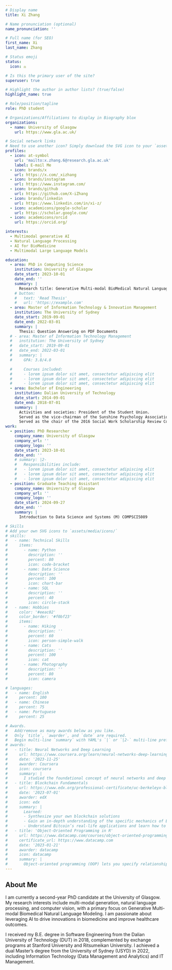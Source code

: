 ```yaml
---
# Display name
title: Xi Zhang

# Name pronunciation (optional)
name_pronunciation: ''

# Full name (for SEO)
first_name: Xi
last_name: Zhang

# Status emoji
status:
  icon: ⚖️

# Is this the primary user of the site?
superuser: true

# Highlight the author in author lists? (true/false)
highlight_name: true

# Role/position/tagline
role: PhD student

# Organizations/Affiliations to display in Biography blox
organizations:
  - name: University of Glasgow
    url: https://www.gla.ac.uk/

# Social network links
# Need to use another icon? Simply download the SVG icon to your `assets/media/icons/` folder.
profiles:
  - icon: at-symbol
    url: 'mailto:x.zhang.6@research.gla.ac.uk'
    label: E-mail Me
  - icon: brands/x
    url: https://x.com/_xizhang
  - icon: brands/instagram
    url: https://www.instagram.com/
  - icon: brands/github
    url: https://github.com/X-iZhang
  - icon: brands/linkedin
    url: https://www.linkedin.com/in/xi-z/
  - icon: academicons/google-scholar
    url: https://scholar.google.com/
  - icon: academicons/orcid
    url: https://orcid.org/

interests:
  - Multimodal generative AI
  - Natural Language Processing
  - AI for BioMedicine
  - Multimodal Large Language Models

education:
  - area: PhD in Computing Science
    institution: University of Glasgow
    date_start: 2023-10-01
    date_end: ''
    summary: |
      Research title: Generative Multi-modal BioMedical Natural Language Modelling
    # button:
    #   text: 'Read Thesis'
    #   url: 'https://example.com'
  - area: Master of Information Technology & Innovation Management
    institution: The University of Sydney
    date_start: 2019-09-01
    date_end: 2022-03-01
    summary: |
      Thesis: Question Answering on PDF Documents
  # - area: Master of Information Technology Management
  #   institution: The University of Sydney
  #   date_start: 2019-09-01
  #   date_end: 2022-03-01
  #   summary: |
  #     GPA: 3.8/4.0

  #     Courses included:
  #     - lorem ipsum dolor sit amet, consectetur adipiscing elit
  #     - lorem ipsum dolor sit amet, consectetur adipiscing elit
  #     - lorem ipsum dolor sit amet, consectetur adipiscing elit
  - area: Bachelor of Engineering
    institution: Dalian University of Technology
    date_start: 2014-09-01
    date_end: 2018-07-01
    summary: |
      Activities and societies: President of the Student Union.
      Served as the vice-chairman of the Sunshine Psychology Association of the Dalian University of Technology.
      Served as the chair of the 2016 Social Work Scholarship Review Committee.
work:
  - position: PhD Researcher
    company_name: University of Glasgow
    company_url: ''
    company_logo: ''
    date_start: 2023-10-01
    date_end: ''
    # summary: |2-
    #   Responsibilities include:
    #   - lorem ipsum dolor sit amet, consectetur adipiscing elit
    #   - lorem ipsum dolor sit amet, consectetur adipiscing elit
    #   - lorem ipsum dolor sit amet, consectetur adipiscing elit
  - position: Graduate Teaching Assistant
    company_name: University of Glasgow
    company_url: ''
    company_logo: ''
    date_start: 2024-09-27
    date_end: ''
    summary: |
      Introduction to Data Science and Systems (M) COMPSCI5089

# Skills
# Add your own SVG icons to `assets/media/icons/`
# skills:
#   - name: Technical Skills
#     items:
#       - name: Python
#         description: ''
#         percent: 80
#         icon: code-bracket
#       - name: Data Science
#         description: ''
#         percent: 100
#         icon: chart-bar
#       - name: SQL
#         description: ''
#         percent: 40
#         icon: circle-stack
#   - name: Hobbies
#     color: '#eeac02'
#     color_border: '#f0bf23'
#     items:
#       - name: Hiking
#         description: ''
#         percent: 60
#         icon: person-simple-walk
#       - name: Cats
#         description: ''
#         percent: 100
#         icon: cat
#       - name: Photography
#         description: ''
#         percent: 80
#         icon: camera

# languages:
#   - name: English
#     percent: 100
#   - name: Chinese
#     percent: 75
#   - name: Portuguese
#     percent: 25

# Awards.
#   Add/remove as many awards below as you like.
#   Only `title`, `awarder`, and `date` are required.
#   Begin multi-line `summary` with YAML's `|` or `|2-` multi-line prefix and indent 2 spaces below.
# awards:
#   - title: Neural Networks and Deep Learning
#     url: https://www.coursera.org/learn/neural-networks-deep-learning
#     date: '2023-11-25'
#     awarder: Coursera
#     icon: coursera
#     summary: |
#       I studied the foundational concept of neural networks and deep learning. By the end, I was familiar with the significant technological trends driving the rise of deep learning; build, train, and apply fully connected deep neural networks; implement efficient (vectorized) neural networks; identify key parameters in a neural network’s architecture; and apply deep learning to your own applications.
#   - title: Blockchain Fundamentals
#     url: https://www.edx.org/professional-certificate/uc-berkeleyx-blockchain-fundamentals
#     date: '2023-07-01'
#     awarder: edX
#     icon: edx
#     summary: |
#       Learned:
#       - Synthesize your own blockchain solutions
#       - Gain an in-depth understanding of the specific mechanics of Bitcoin
#       - Understand Bitcoin’s real-life applications and learn how to attack and destroy Bitcoin, Ethereum, smart contracts and Dapps, and alternatives to Bitcoin’s Proof-of-Work consensus algorithm
#   - title: 'Object-Oriented Programming in R'
#     url: https://www.datacamp.com/courses/object-oriented-programming-with-s3-and-r6-in-r
#     certificate_url: https://www.datacamp.com
#     date: '2023-01-21'
#     awarder: datacamp
#     icon: datacamp
#     summary: |
#       Object-oriented programming (OOP) lets you specify relationships between functions and the objects that they can act on, helping you manage complexity in your code. This is an intermediate level course, providing an introduction to OOP, using the S3 and R6 systems. S3 is a great day-to-day R programming tool that simplifies some of the functions that you write. R6 is especially useful for industry-specific analyses, working with web APIs, and building GUIs.
---
```


## About Me

I am currently a second-year PhD candidate at the University of Glasgow. My research interests include multi-modal generation, natural language processing, and computer vision, with a primary focus on Generative Multi-modal Biomedical Natural Language Modeling. I am passionate about leveraging AI to drive innovations in biomedicine and improve healthcare outcomes.

I received my B.E. degree in Software Engineering from the Dalian University of Technology (DUT) in 2018, complemented by exchange programs at Stanford University and Ritsumeikan University. I achieved a dual Master’s degree from the University of Sydney (USYD) in 2022, including Information Technology (Data Management and Analytics) and IT Management.
